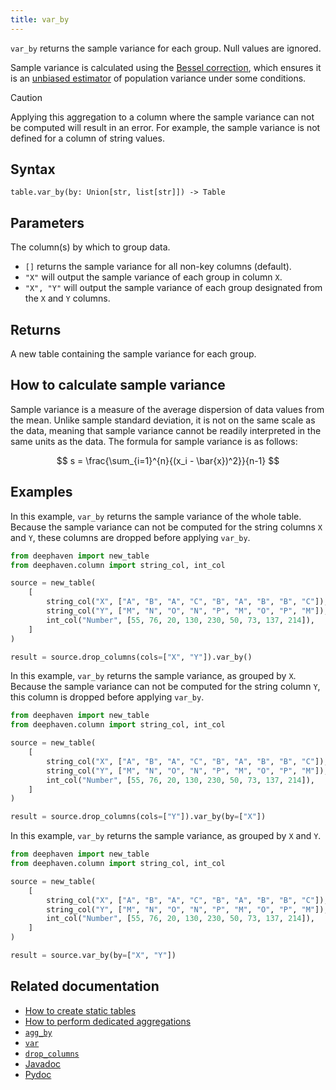 ```yaml
---
title: var_by
---
```


`var_by` returns the sample variance for each group. Null values are ignored.

Sample variance is calculated using the [Bessel correction](https://en.wikipedia.org/wiki/Bessel%27s_correction), which ensures it is an [unbiased estimator](https://en.wikipedia.org/wiki/Bias_of_an_estimator) of population variance under some conditions.

> [!CAUTION]
> Applying this aggregation to a column where the sample variance can not be computed will result in an error. For example, the sample variance is not defined for a column of string values.

## Syntax

```
table.var_by(by: Union[str, list[str]]) -> Table
```

## Parameters

<ParamTable>
<Param name="by" type="Union[str, list[str]]" optional>

The column(s) by which to group data.

- `[]` returns the sample variance for all non-key columns (default).
- `"X"` will output the sample variance of each group in column `X`.
- `"X", "Y"` will output the sample variance of each group designated from the `X` and `Y` columns.

</Param>
</ParamTable>

## Returns

A new table containing the sample variance for each group.

## How to calculate sample variance

Sample variance is a measure of the average dispersion of data values from the mean. Unlike sample standard deviation, it is not on the same scale as the data, meaning that sample variance cannot be readily interpreted in the same units as the data. The formula for sample variance is as follows:

$$
s = \frac{\sum_{i=1}^{n}{(x_i - \bar{x})^2}}{n-1}
$$

## Examples

In this example, `var_by` returns the sample variance of the whole table. Because the sample variance can not be computed for the string columns `X` and `Y`, these columns are dropped before applying `var_by`.

```python order=source,result
from deephaven import new_table
from deephaven.column import string_col, int_col

source = new_table(
    [
        string_col("X", ["A", "B", "A", "C", "B", "A", "B", "B", "C"]),
        string_col("Y", ["M", "N", "O", "N", "P", "M", "O", "P", "M"]),
        int_col("Number", [55, 76, 20, 130, 230, 50, 73, 137, 214]),
    ]
)

result = source.drop_columns(cols=["X", "Y"]).var_by()
```

In this example, `var_by` returns the sample variance, as grouped by `X`. Because the sample variance can not be computed for the string column `Y`, this column is dropped before applying `var_by`.

```python order=source,result
from deephaven import new_table
from deephaven.column import string_col, int_col

source = new_table(
    [
        string_col("X", ["A", "B", "A", "C", "B", "A", "B", "B", "C"]),
        string_col("Y", ["M", "N", "O", "N", "P", "M", "O", "P", "M"]),
        int_col("Number", [55, 76, 20, 130, 230, 50, 73, 137, 214]),
    ]
)

result = source.drop_columns(cols=["Y"]).var_by(by=["X"])
```

In this example, `var_by` returns the sample variance, as grouped by `X` and `Y`.

```python order=source,result
from deephaven import new_table
from deephaven.column import string_col, int_col

source = new_table(
    [
        string_col("X", ["A", "B", "A", "C", "B", "A", "B", "B", "C"]),
        string_col("Y", ["M", "N", "O", "N", "P", "M", "O", "P", "M"]),
        int_col("Number", [55, 76, 20, 130, 230, 50, 73, 137, 214]),
    ]
)

result = source.var_by(by=["X", "Y"])
```

## Related documentation

- [How to create static tables](../../../how-to-guides/new-and-empty-table.md)
- [How to perform dedicated aggregations](../../../how-to-guides/dedicated-aggregations.md)
- [`agg_by`](./aggBy.md)
- [`var`](./AggVar.md)
- [`drop_columns`](../select/drop-columns.md)
- [Javadoc](https://deephaven.io/core/javadoc/io/deephaven/api/TableOperations.html#varBy(java.lang.String...))
- [Pydoc](/core/pydoc/code/deephaven.table.html#deephaven.table.Table.var_by)
